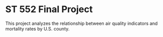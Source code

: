 # ST 552 Final Project

This project analyzes the relationship between air quality indicators and mortality rates by U.S. county.
